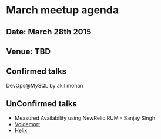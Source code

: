 March meetup agenda
===================

## Date: March 28th 2015

## Venue: TBD

## Confirmed talks

 DevOps@MySQL by akil mohan

## UnConfirmed talks
  - Measured Availability using NewRelic RUM - Sanjay Singh
  - [Voldemort](http://www.project-voldemort.com/voldemort/)
  - [Helix](http://data.linkedin.com/opensource/helix)



